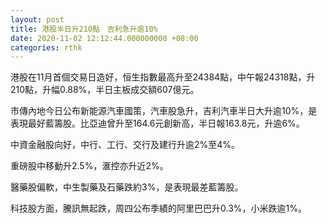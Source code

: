 ```yaml
---
layout: post
title: 港股半日升210點　吉利急升逾10%
date: 2020-11-02 12:12:44.000000000 +08:00
categories: rthk
---
```


港股在11月首個交易日造好，恒生指數最高升至24384點，中午報24318點，升210點，升幅0.88%，半日主板成交額607億元。

市傳內地今日公布新能源汽車國策，汽車股急升，吉利汽車半日大升逾10%，是表現最好藍籌股。比亞迪曾升至164.6元創新高，半日報163.8元，升逾6%。

中資金融股向好，中行、工行、交行及建行升逾2%至4%。

重磅股中移動升2.5%，滙控亦升近2%。

醫藥股偏軟，中生製藥及石藥跌約3%，是表現最差藍籌股。

科技股方面，騰訊無起跌，周四公布季績的阿里巴巴升0.3%，小米跌逾1%。
